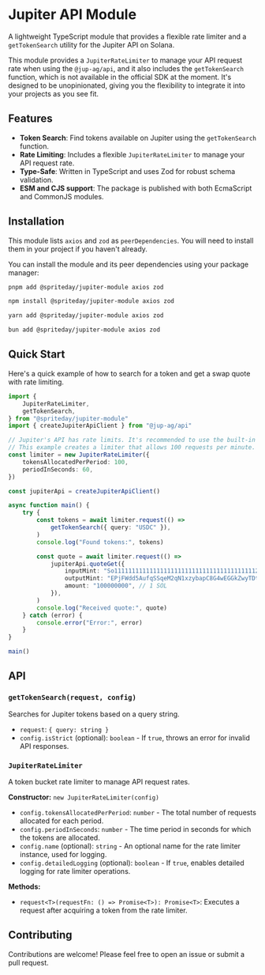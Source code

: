 # Jupiter API Module

A lightweight TypeScript module that provides a flexible rate limiter and a `getTokenSearch` utility for the Jupiter API on Solana.

This module provides a `JupiterRateLimiter` to manage your API request rate when using the `@jup-ag/api`, and it also includes the `getTokenSearch` function, which is not available in the official SDK at the moment. It's designed to be unopinionated, giving you the flexibility to integrate it into your projects as you see fit.

## Features

-   **Token Search**: Find tokens available on Jupiter using the `getTokenSearch` function.
-   **Rate Limiting**: Includes a flexible `JupiterRateLimiter` to manage your API request rate.
-   **Type-Safe**: Written in TypeScript and uses Zod for robust schema validation.
-   **ESM and CJS support**: The package is published with both EcmaScript and CommonJS modules.

## Installation

This module lists `axios` and `zod` as `peerDependencies`. You will need to install them in your project if you haven't already.

You can install the module and its peer dependencies using your package manager:

```bash
pnpm add @spriteday/jupiter-module axios zod
```

```bash
npm install @spriteday/jupiter-module axios zod
```

```bash
yarn add @spriteday/jupiter-module axios zod
```

```bash
bun add @spriteday/jupiter-module axios zod
```

## Quick Start

Here's a quick example of how to search for a token and get a swap quote with rate limiting.

```typescript
import {
    JupiterRateLimiter,
    getTokenSearch,
} from "@spriteday/jupiter-module"
import { createJupiterApiClient } from "@jup-ag/api"

// Jupiter's API has rate limits. It's recommended to use the built-in rate limiter.
// This example creates a limiter that allows 100 requests per minute.
const limiter = new JupiterRateLimiter({
    tokensAllocatedPerPeriod: 100,
    periodInSeconds: 60,
})

const jupiterApi = createJupiterApiClient()

async function main() {
    try {
        const tokens = await limiter.request(() =>
            getTokenSearch({ query: "USDC" }),
        )
        console.log("Found tokens:", tokens)

        const quote = await limiter.request(() =>
            jupiterApi.quoteGet({
                inputMint: "So11111111111111111111111111111111111111112", // SOL
                outputMint: "EPjFWdd5AufqSSqeM2qN1xzybapC8G4wEGGkZwyTDt1v", // USDC
                amount: "100000000", // 1 SOL
            }),
        )
        console.log("Received quote:", quote)
    } catch (error) {
        console.error("Error:", error)
    }
}

main()
```

## API

### `getTokenSearch(request, config)`

Searches for Jupiter tokens based on a query string.

-   `request`: `{ query: string }`
-   `config.isStrict` (optional): `boolean` - If `true`, throws an error for invalid API responses.

### `JupiterRateLimiter`

A token bucket rate limiter to manage API request rates.

**Constructor:** `new JupiterRateLimiter(config)`

-   `config.tokensAllocatedPerPeriod`: `number` - The total number of requests allocated for each period.
-   `config.periodInSeconds`: `number` - The time period in seconds for which the tokens are allocated.
-   `config.name` (optional): `string` - An optional name for the rate limiter instance, used for logging.
-   `config.detailedLogging` (optional): `boolean` - If `true`, enables detailed logging for rate limiter operations.

**Methods:**

-   `request<T>(requestFn: () => Promise<T>): Promise<T>`: Executes a request after acquiring a token from the rate limiter.

## Contributing

Contributions are welcome! Please feel free to open an issue or submit a pull request.
